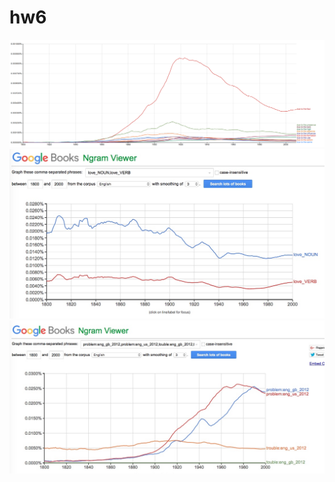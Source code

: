 # hw6
![ссылка](https://github.com/linapilipchuk/hw6/blob/master/Snimok_ekrana_2018-04-09_v_15_52_01.png)
![ссылка](https://github.com/linapilipchuk/hw6/blob/master/fhfhhfhf.jpeg)
![ссылка](https://github.com/linapilipchuk/hw6/blob/master/problem%20trouble.jpeg)

